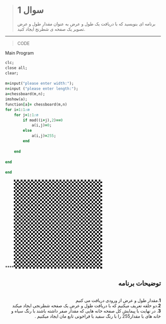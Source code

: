 > # سوال 1
>برنامه ای بنویسید که با دریافت یک طول و عرض به عنوان مقدار طول و عرض تصویر یک صفحه ی شطرنج ایجاد کنید.
***
>CODE

Main Program
```ruby
clc;
close all;
clear;

m=input("please enter width:");
n=input ("please enter length:");
a=chessboard(m,n);
imshow(a);
function[a]= chessboard(m,n)
for i=1:1:m
    for j=1:1:n
        if mod((i+j),2)==0
            a(i,j)=0;
        else
            a(i,j)=255;
        end
       
    end
        
end

end

```
****![alt](https://github.com/semnan-university-ai/image-processing-class/blob/main/excersiecs/FatemehSeyfi/1/q1.png)

<div dir="rtl">
<h2>توضیحات برنامه</h2> <br />
 <b>1</b>.مقدار طول و عرض از ورودی دریافت می کنیم<br />
<b>2</b>.دو حلقه تعریف میکنیم که با دریافت طول و عرض یک صفحه شطرنجی ایجاد میکند  <br />
<b>3</b>. در نهایت با پیمایش کل صفحه خانه هایی که مقدار صفر داشته باشند با رنگ سیاه و خانه های با مقدار255 را با رنگ سفید با فراخونی تابع مان ایجاد میکنیم .<br />

</div>



